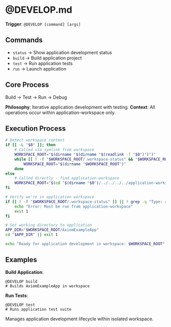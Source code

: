 # @DEVELOP.md

**Trigger**: `@DEVELOP [command] [args]`

## Commands

- `status` → Show application development status
- `build` → Build application project
- `test` → Run application tests
- `run` → Launch application

## Core Process

Build → Test → Run → Debug

**Philosophy**: Iterative application development with testing.
**Context**: All operations occur within application-workspace only.

## Execution Process

```bash
# Detect workspace context
if [[ -L "$0" ]]; then
    # Called via symlink from workspace
    WORKSPACE_ROOT="$(dirname "$(dirname "$(readlink -f "$0")")")"
    while [[ ! -f "$WORKSPACE_ROOT/.workspace-status" && "$WORKSPACE_ROOT" != "/" ]]; do
        WORKSPACE_ROOT="$(dirname "$WORKSPACE_ROOT")"
    done
else
    # Called directly - find application-workspace
    WORKSPACE_ROOT="$(cd "$(dirname "$0")/../../../../application-workspace" 2>/dev/null && pwd)"
fi

# Verify we're in application workspace
if [[ ! -f "$WORKSPACE_ROOT/.workspace-status" ]] || ! grep -q "Type: application" "$WORKSPACE_ROOT/.workspace-status"; then
    echo "Error: Must be run from application-workspace"
    exit 1
fi

# Set working directory to application
APP_DIR="$WORKSPACE_ROOT/AxiomExampleApp"
cd "$APP_DIR" || exit 1

echo "Ready for application development in workspace: $WORKSPACE_ROOT"
```

## Examples

**Build Application**:
```
@DEVELOP build
# Builds AxiomExampleApp in workspace
```

**Run Tests**:
```
@DEVELOP test
# Runs application test suite
```

Manages application development lifecycle within isolated workspace.